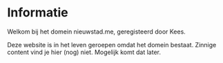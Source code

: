 # Informatie

Welkom bij het domein nieuwstad.me, geregisteerd door Kees.

Deze website is in het leven geroepen omdat het domein bestaat. Zinnige content vind je hier (nog) niet. Mogelijk komt dat later.
